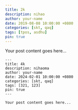 ```yaml
---
title: 2k
description: nihao
author: your-name
date: 2019-08-08 10:00:00 +0800
categories: [skt, qaq]
tags: [tpos, asdhu]
pin: true
---
```


Your post content goes here...



```
---
title: 4k
description: nihaoma
author: your-name
date: 2024-02-01 10:00:00 +0800
categories: [skt, qaq]
tags: [321, 123]
pin: true
---

Your post content goes here...

```

